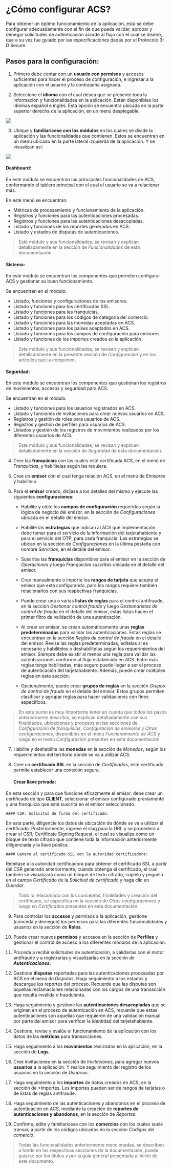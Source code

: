 # ¿Cómo configurar ACS?

Para obtener un óptimo funcionamiento de la aplicación, esta se debe configurar adecuadamente con el fin de que pueda validar, aprobar y denegar solicitudes de autenticación acorde al flujo con el cual se diseñó, que a su vez fue guiado por las especificaciones dadas por el Protocolo 3-D Secure.

## Pasos para la configuración:

1. Primero debe contar con un **usuario con permisos** y accesos suficientes para hacer el proceso de configuración, e ingresar a la aplicación con el usuario y la contraseña asignada.

2. Seleccione el **idioma** con el cual desea que se presente toda la información y funcionalidades en la aplicación. Están disponibles los idiomas español e inglés. Esta opción se encuentra ubicada en la parte superior derecha de la aplicación, en un menú desplegable.

![](https://wiki.placetopay.com/images/3/34/Language-configuration.png)

3. Ubique y **familiarícese con los módulos** en los cuales se divide la aplicación y las funcionalidades que contienen. Estos se encuentran en un menú ubicado en la parte lateral izquierda de la aplicación. Y se visualizan así:

![](https://wiki.placetopay.com/images/f/f5/Lateral-menu-options.png)

#### Dashboard:
En este módulo se encuentran las principales funcionalidades de ACS, conformando el tablero principal con el cual el usuario se va a relacionar más.

  En este menú se encuentran:

  - Métricas de procesamiento y funcionamiento de la aplicación.
  - Registros y funciones para las autenticaciones procesadas.
  - Registros y funciones para las autenticaciones desacopladas.
  - Listado y funciones de los reportes generados en ACS.
  - Listado y estados de disputas de autenticaciones.


> Este módulo y sus funcionalidades, se revisan y explican detalladamente en la sección de *Funcionalidades* de esta documentación.

#### Sistema:
En este módulo se encuentran los componentes que permiten configurar ACS y gestionar su buen funcionamiento. 

  Se encuentran en el módulo:

  - Listado, funciones y configuraciones de los emisores.
  - Listado y funciones para los certificados SSL.
  - Listado y funciones para las franquicias.
  - Listado y funciones para los códigos de categoría del comercio.
  - Listado y funciones para las monedas aceptadas en ACS.
  - Listado y funciones para los países aceptados en ACS.
  - Listado y funciones para los campos de configuración para emisores.
  - Listado y funciones de los importes creados en la aplicación.

> Este módulo y sus funcionalidades, se revisan y explican detalladamente en la presente sección de *Configuración*  y en los artículos que la componen.

#### Seguridad:
En este módulo se encuentran los componentes que gestionan los registros de movimientos, accesos y seguridad para ACS.

  Se encuentran en el módulo:
   - Listado y funciones para los usuarios registrados en ACS.
  - Listado y funciones de invitaciones para crear nuevos usuarios en ACS.
   - Registros y gestión de roles para usuarios de ACS.
   - Registros y gestión de perfiles para usuarios de ACS.
   - Listados y gestión de los registros de movimientos realizados por los diferentes usuarios de ACS.

 > Este módulo y sus funcionalidades, se revisan y explican detalladamente en la sección de *Seguridad* de esta documentación.

4. Cree las **franquicias** con las cuales esté certificada ACS, en el menú de *Franquicias*, y habílitelas según las requiera.

5. Cree un **emisor** con el cual tenga relación ACS, en el menú de *Emisores* y habilítelo.

6. Para el **emisor** creado, diríjase a los detalles del mismo y ejecute las siguientes **configuraciones**:
 
    - Habilite y edite los **campos de configuración** requeridos según la lógica de negocio del emisor, en la sección de *Configuraciones* ubicada en el detalle del emisor.
    
    - Habilite las **estrategias** que indican al ACS qué implementación debe tomar para el servicio de la información del tarjetahabiente y para el servicio del OTP, para cada franquicia. Las estrategias se ubican en la sección de *Configuraciones* en la última pestaña con nombre *Servicios*, en el detalle del emisor.

    - Suscriba las **franquicias** disponibles para el emisor en la sección de *Operaciones* y luego *Franquicias suscritas* ubicada en el detalle del emisor.

    - Cree manualmente o importe los **rangos de tarjeta** que acepta el emisor que está configurando, para los rangos requiere también relacionarlos con sus respectivas franquicias.

    - Puede crear una o varias **listas de reglas** para el control antifraude, en la sección *Gestionar control fraude* y luego *Gestionaristas de control de fraude* en el detalle del emisor, estas listas hacen el primer filtro de validación de una autenticación.

    - Al crear un emisor, se crean automáticamente unas **reglas predeterminadas** para validar las autenticaciones. Estas reglas se encuentran en la sección *Reglas de control de fraude* en el detalle del emisor. Revise las reglas predeterminadas, edítelas si es necesario y habilíteles o deshabilítelas según los requerimientos del emisor. Siempre debe existir al menos una regla para validar las autenticaciones conforme al flujo establecido en ACS. Entre más reglas tenga habilitadas, más seguro puede llegar a ser el proceso de autenticación del tarjetahabiente. Además, puede crear múltiples reglas en esta sección.

    - Opcionalmente, puede crear **grupos de reglas** en la sección *Grupos de control de fraude* en el detalle del emisor. Estos grupos permiten clasificar y agrupar reglas para hacer validaciones con fines específicos.

> En este punto es muy importante tener en cuenta que todos los pasos anteriormente descritos, se explican detalladamente con sus finalidades, ubicaciones y procesos en las secciones de *Configuración de franquicias*, *Configuración de emisores* y *Otras configuraciones*, disponibles en el menú *Funcionamiento de ACS* y luego en el menú *Configuración* presentes en esta documentación.

7. Habilite y deshabilite las **monedas** en la sección de *Monedas*, según los requerimientos del territorio dónde se va a utilizar ACS.

8. Cree un **certificado SSL** en la sección de *Certificados*, este certificado permite establecer una conexión segura.

    #### Crear llave privada: 
  En esta sección y para que funcione eficazmente el emisor, debe crear un certificado de tipo **CLIENT**, seleccionar el emisor configurado previamente y una franquicia que esté suscrita en el emisor seleccionado. 

    #### CSR: Solicitud de firma del certificado:
  En esta parte, diligencie los datos de ubicación de dónde se va a utilizar el certificado. Posteriormente, ingrese el slug para la URL y se procederá a crear el CSR, Certificate Signing Request, el cual se visualiza como un bloque de texto cifrado que contiene toda la información anteriormente diligenciada y la llave pública.

    #### Genere el certificado SSL con la autoridad certificadora:
  Remítase a la autoridad certificadora para obtener el certificado SSL a partir del CSR generado anteriormente, cuando obtenga el certificado, el cual también se visualizará como un bloque de texto cifrado, copiélo y peguélo en el campo *Certificado* de la *Solicitud de certificado* y haga clic en *Guardar*.
  
  > Todo lo relacionado con los conceptos, finalidades y creación del certificado, se especifica en la sección de *Otras configuraciones* y luego en *Certificados* presentes en esta documentación.

9. Para controlar los **accesos** y permisos a la aplicación, gestione (conceda y deniegue) los permisos para las diferentes funcionalidades y usuarios en la sección de **Roles**.

10. Puede crear nuevos **permisos** y accesos en la sección de **Perfiles** y gestionar el control de acceso a los diferentes módulos de la aplicación.

11. Proceda a recibir solicitudes de autenticación, a validarlas con el motor antifraude y a registrarlas y visualizarlas en la sección de ***Autenticaciones***.

12. Gestione **disputas** reportadas para las autenticaciones procesadas por ACS en el menú de *Disputas*. Haga seguimiento a los estados y descargue los reportes del proceso. Recuerde que las disputas son aquellas reclamaciones relacionadas con los cargos de una transacción que resulta inválida o fraudulenta.

13. Haga seguimiento y gestione las **autenticaciones desacopladas** que se originan en el proceso de autenticación en ACS, recuerde que estas autenticaciones son aquellas que requieren de una validación manual por parte del emisor para verificar la identidad del tarjetahabiente.

14. Gestione, revise y evalúe el funcionamiento de la aplicación con los datos de las **métricas** para transacciones.

15. Haga seguimiento a los **movimientos** realizados en la aplicación, en la sección de **Logs**.

16. Cree invitaciones en la sección de *Invitaciones*, para agregar nuevos **usuarios** a la aplicación. Y realice seguimiento del registro de los usuarios en la sección de *Usuarios*.

17. Haga seguimiento a los **importes** de datos creados en ACS, en la sección de *Importes. Los importes pueden ser de rangos de tarjetas o de listas de reglas antifraude.

18. Haga seguimiento de las autenticaciones y abandonos en el proceso de autenticación en ACS, mediante la creación de **reportes de autenticaciones y abandonos**, en la sección de *Reportes*.

19. Confirme, edite y familiarícese con los **comercios** con los cuáles suele transar, a partir de los códigos ubicados en la sección *Códigos del comercio*.

> Todas las funcionalidades anteriormente mencionadas, se describen a fondo en las respectivas secciones de la documentación, puede guiarse por los títulos y por la guía general presentada al inicio de este documento.

